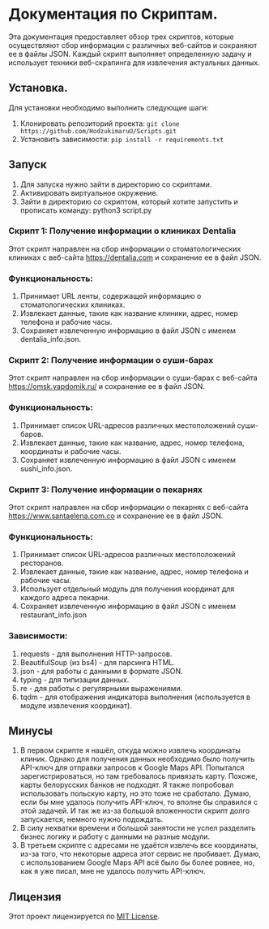 # Документация по Скриптам.
Эта документация предоставляет обзор трех скриптов, которые осуществляют сбор информации с различных веб-сайтов и сохраняют ее в файлы JSON. Каждый скрипт выполняет определенную задачу и использует техники веб-скрапинга для извлечения актуальных данных.

## Установка.
Для установки необходимо выполнить следующие шаги:

1. Клонировать репозиторий проекта:
   ``git clone https://github.com/HodzukimaruU/Scripts.git``
2. Установить зависимости:
   ``pip install -r requirements.txt``

## Запуск
1. Для запуска нужно зайти в директорию со скриптами.
2. Активировать виртуальное окружение.
3. Зайти в директорию со скриптом, который хотите запустить и прописать команду: python3 script.py

### Скрипт 1: Получение информации о клиниках Dentalia
Этот скрипт направлен на сбор информации о стоматологических клиниках с веб-сайта https://dentalia.com и сохранение ее в файл JSON.

### Функциональность:
1. Принимает URL ленты, содержащей информацию о стоматологических клиниках.
2. Извлекает данные, такие как название клиники, адрес, номер телефона и рабочие часы.
3. Сохраняет извлеченную информацию в файл JSON с именем dentalia_info.json.

### Скрипт 2: Получение информации о суши-барах
Этот скрипт направлен на сбор информации о суши-барах с веб-сайта https://omsk.yapdomik.ru/ и сохранение ее в файл JSON.

### Функциональность:
1. Принимает список URL-адресов различных местоположений суши-баров.
2. Извлекает данные, такие как название, адрес, номер телефона, координаты и рабочие часы.
3. Сохраняет извлеченную информацию в файл JSON с именем sushi_info.json.

### Скрипт 3: Получение информации о пекарнях
Этот скрипт направлен на сбор информации о пекарнях с веб-сайта https://www.santaelena.com.co и сохранение ее в файл JSON.

### Функциональность:
1. Принимает список URL-адресов различных местоположений ресторанов.
2. Извлекает данные, такие как название, адрес, номер телефона и рабочие часы.
3. Использует отдельный модуль для получения координат для каждого адреса пекарни.
4. Сохраняет извлеченную информацию в файл JSON с именем restaurant_info.json

### Зависимости:
1. requests - для выполнения HTTP-запросов.
2. BeautifulSoup (из bs4) - для парсинга HTML.
3. json - для работы с данными в формате JSON.
4. typing - для типизации данных.
5. re - для работы с регулярными выражениями.
6. tqdm - для отображения индикатора выполнения (используется в модуле извлечения координат).

## Минусы
1. В первом скрипте я нашёл, откуда можно извлечь координаты клиник. Однако для получения данных необходимо было получить API-ключ для отправки запросов к Google Maps API. Попытался зарегистрироваться, но там требовалось привязать карту. Похоже, карты белорусских банков не подходят. Я также попробовал использовать польскую карту, но это тоже не сработало. Думаю, если бы мне удалось получить API-ключ, то вполне бы справился с этой задачей. И так же из-за большой вложенности скрипт долго запускается, немного нужно подождать.
2. В силу нехватки времени и большой занятости не успел разделить бизнес логику и работу с данными на разные модули.
3. В третьем скрипте с адресами не удаётся извлечь все координаты, из-за того, что некоторые адреса этот сервис не пробивает. Думаю, с использованием Google Maps API всё было бы более ровнее, но, как я уже писал, мне не удалось получить API-ключ.

## Лицензия
Этот проект лицензируется по [MIT License]().